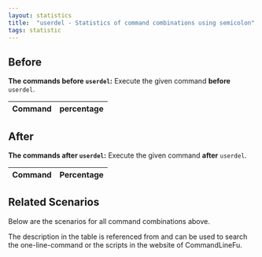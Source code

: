 ```yaml
---
layout: statistics
title:  "userdel - Statistics of command combinations using semicolon"
tags: statistic
---
```


## Before

__The commands before `userdel`:__  Execute the given command __before__ `userdel`.

| Command | percentage |
|--------|--------|



## After

__The commands after `userdel`:__ Execute the given command __after__ `userdel`.

| Command | Percentage | 
|-------|--------|



## Related Scenarios

Below are the scenarios for all command combinations above.

The description in the table is referenced from and can be used to search the one-line-command or the scripts in the website of CommandLineFu.




